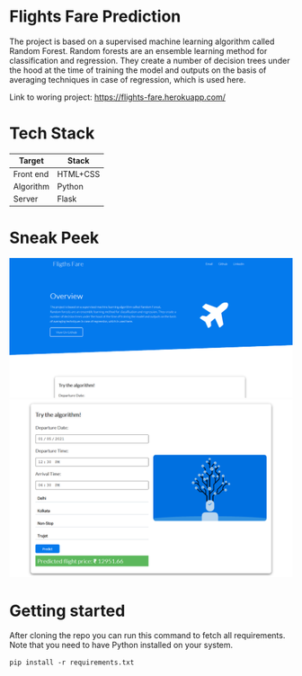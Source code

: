 # Flights Fare Prediction

The project is based on a supervised machine learning algorithm called Random Forest.
Random forests are an ensemble learning method for classification and regression. They create a number of decision trees under the hood at the time of training the model and outputs on the basis of averaging techniques in case of regression, which is used here.

Link to woring project: https://flights-fare.herokuapp.com/

# Tech Stack

| Target | Stack |
| ------ | ------ |
| Front end | HTML+CSS |
| Algorithm | Python |
| Server | Flask |


# Sneak Peek
<img src="snapshots/snap1.PNG" >
<img src="snapshots/snap2.PNG" >


# Getting started
After cloning the repo you can run this command to fetch all requirements. Note that you need to have Python installed on your system.
```
pip install -r requirements.txt
```

